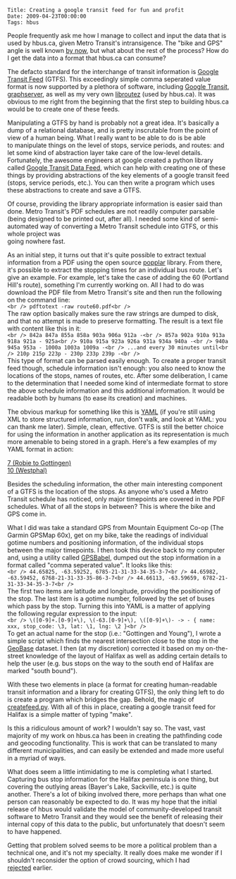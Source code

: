     Title: Creating a google transit feed for fun and profit
    Date: 2009-04-23T00:00:00
    Tags: hbus

People frequently ask me how I manage to collect and input the data that is used by hbus.ca, given Metro Transit's intransigence. The "bike and GPS" angle is well known [by now][1], but what about the rest of the process? How do I get the data into a format that hbus.ca can consume?

The defacto standard for the interchange of transit information is [Google Transit Feed][2] (GTFS). This exceedingly simple comma seperated value format is now supported by a plethora of software, including [Google Transit][3], [graphserver][4], as well as my very own [libroutez][5] (used by hbus.ca). It was obvious to me right from the beginning that the first step to building hbus.ca would be to create one of these feeds.

Manipulating a GTFS by hand is probably not a great idea. It's basically a dump of a relational database, and is pretty inscrutable from the point of view of a human being. What I really want to be able to do is be able  
to manipulate things on the level of stops, service periods, and routes: and let some kind of abstraction layer take care of the low-level details. Fortunately, the awesome engineers at google created a python library called [Google Transit Data Feed][2], which can help with creating one of these things by providing abstractions of the key elements of a google transit feed (stops, service periods, etc.). You can then write a program which uses these abstractions to create and save a GTFS.

Of course, providing the library appropriate information is easier said than done. Metro Transit's PDF schedules are not readily computer parsable (being designed to be printed out, after all). I needed some kind of semi-automated way of converting a Metro Transit schedule into GTFS, or this whole project was  
going nowhere fast.

As an initial step, it turns out that it's quite possible to extract textual information from a PDF using the open source [popplar][6] library. From there, it's possible to extract the stopping times for an individual bus route. Let's give an example. For example, let's take the case of adding the 60 (Portland Hill's route), something I'm currently working on. All I had to do was download the PDF file from Metro Transit's site and then run the following on the command line:  
`<br /> pdftotext -raw route60.pdf<br /> `  
The raw option basically makes sure the raw strings are dumped to disk, and that no attempt is made to preserve formatting. The result is a text file with content like this in it:  
`<br /> 842a 847a 855a 858a 903a 906a 912a -<br /> 857a 902a 910a 913a 918a 921a - 925a<br /> 910a 915a 923a 926a 931a 934a 940a -<br /> 940a 945a 953a - 1000a 1003a 1009a -<br /> ...and every 30 minutes until<br /> 210p 215p 223p - 230p 233p 239p -<br /> `  
This type of format can be parsed easily enough. To create a proper transit feed though, schedule information isn't enough: you also need to know the locations of the stops, names of routes, etc. After some deliberation, I came to the determination that I needed some kind of intermediate format to store the above schedule information and this additional information. It would be readable both by humans (to ease its creation) and machines.

The obvious markup for something like this is [YAML][7] (if you're still using XML to store structured information, run, don't walk, and look at YAML: you can thank me later). Simple, clean, effective. GTFS is still the better choice for using the information in another application as its representation is much more amenable to being stored in a graph. Here's a few examples of my YAML format in action:

[7 (Robie to Gottingen)][8]  
[10 (Westphal)][9]

Besides the scheduling information, the other main interesting component of a GTFS is the location of the stops. As anyone who's used a Metro Transit schedule has noticed, only major timepoints are covered in the PDF schedules. What of all the stops in between? This is where the bike and GPS come in.

What I did was take a standard GPS from Mountain Equipment Co-op (The Garmin GPSMap 60x), get on my bike, take the readings of individual gotime numbers and positioning information, of the individual stops between the major timepoints. I then took this device back to my computer and, using a utility called [GPSBabel][10], dumped out the stop information in a format called "comma seperated value". It looks like this:  
`<br /> 44.65825, -63.59252, 6785-21-31-33-34-35-3-7<br /> 44.65982, -63.59452, 6768-21-31-33-35-86-3-7<br /> 44.66113, -63.59659, 6782-21-31-33-34-35-3-7<br /> `  
The first two items are latitude and longitude, providing the positioning of the stop. The last item is a gotime number, followed by the set of buses which pass by the stop. Turning this into YAML is a matter of applying  
the following regular expression to the input:  
`<br /> \([0-9]+.[0-9]+\), \(-63.[0-9]+\), \([0-9]+\)- -> - { name: xxx, stop_code: \3, lat: \1, lng: \2 }<br /> `  
To get an actual name for the stop (i.e.: "Gottingen and Young"), I wrote a simple script which finds the nearest intersection close to the stop in the [GeoBase][11] dataset. I then (at my discretion) corrected it based on my on-the-street knowledge of the layout of Halifax as well as adding certain details to help the user (e.g. bus stops on the way to the south end of Halifax are marked "south bound").

With these two elements in place (a format for creating human-readable transit information and a library for creating GTFS), the only thing left to do is create a program which bridges the gap. Behold, the magic of  
[createfeed.py][12]. With all of this in place, creating a google transit feed for Halifax is a simple matter of typing "make".

Is this a ridiculous amount of work? I wouldn't say so. The vast, vast majority of my work on hbus.ca has been in creating the pathfinding code and geocoding functionality. This is work that can be translated to many different municipalities, and can easily be extended and made more useful in a myriad of ways.

What does seem a little intimidating to me is completing what I started. Capturing bus stop information for the Halifax peninsula is one thing, but covering the outlying areas (Bayer's Lake, Sackville, etc.) is quite  
another. There's a lot of biking involved there, more perhaps than what one person can reasonably be expected to do. It was my hope that the initial release of hbus would validate the model of community-developed transit software to Metro Transit and they would see the benefit of releasing their internal copy of this data to the public, but unfortunately that doesn't seem to have happened.

Getting that problem solved seems to be more a political problem than a technical one, and it's not my specialty. It really does make me wonder if I shouldn't reconsider the option of crowd sourcing, which I had  
[rejected][13] earlier.

[1]: http://www.thecoast.ca/halifax/beta-the-public-transit-day-tripper/Content?oid=1098826
[2]: http://code.google.com/p/googletransitdatafeed
[3]: http://google.com/transit
[4]: http://github.com/bmander/graphserver
[5]: http://github.com/wlach/libroutez
[6]: http://poppler.freedesktop.org/
[7]: http://yaml.org
[8]: http://github.com/wlach/halifax-transit-feed/blob/fef68c18928272670b3c57ae5530260deed85883/7-robie-to-gottingen.yml
[9]: http://github.com/wlach/halifax-transit-feed/blob/fef68c18928272670b3c57ae5530260deed85883/10-to-westphal.yml
[10]: http://gpsbabel.org
[11]: http://geobase.ca
[12]: http://github.com/wlach/halifax-transit-feed/blob/fef68c18928272670b3c57ae5530260deed85883/createfeed.py
[13]: http://wrla.ch/blog/2009/03/hbusca-and-thoughts-about-crowdsourcing/
